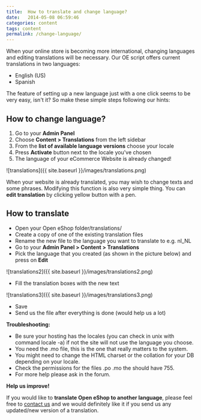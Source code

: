 ```yaml
---
title:  How to translate and change language?
date:   2014-05-08 06:59:46
categories: content
tags: content
permalink: /change-language/
---
```

When your online store is becoming more international, changing languages and editing translations will be necessary. Our OE script offers current translations in two languages:

+ English (US)
+ Spanish

The feature of setting up a new language just with a one click seems to be very easy, isn't it? So make these simple steps following our hints:

## How to change language?

1. Go to your **Admin Panel**
2. Choose **Content > Translations** from the left sidebar
3. From the **list of available language versions** choose your locale
4. Press **Activate** button next to the locale you've chosen
5. The language of your eCommerce Website is already changed!

![translations]({{ site.baseurl }}/images/translations.png)

When your website is already translated, you may wish to change texts and some phrases. Modifying this function is also very simple thing. You can **edit translation** by clicking yellow button with a pen.

## How to translate

+ Open your Open eShop folder/translations/
+ Create a copy of one of the existing translation files
+ Rename the new file to the language you want to translate to e.g. nl_NL
+ Go to your **Admin Panel > Content > Translations**
+ Pick the language that you created (as shown in the picture below) and press on **Edit**

![translations2]({{ site.baseurl }}/images/translations2.png)

+ Fill the translation boxes with the new text

![translations3]({{ site.baseurl }}/images/translations3.png)

+ Save
+ Send us the file after everything is done (would help us a lot)

**Troubleshooting:**

+ Be sure your hosting has the locales (you can check in unix with command locale -a) if not the site will not use the language you choose.
+ You need the .mo file, this is the one that really matters to the system.
+ You might need to change the HTML charset or the collation for your DB depending on your locale.
+ Check the permissions for the files .po .mo the should have 755.
+ For more help please ask in the forum.

**Help us improve!**

If you would like to **translate Open eShop to another language**, please feel free to [contact us](https://open-eshop.com/contact/) and we would definitely like it if you send us any updated/new version of a translation.



